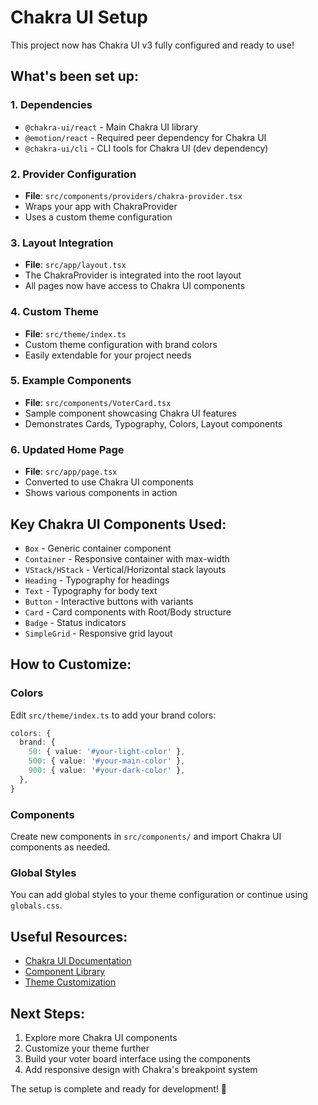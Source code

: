 # Chakra UI Setup

This project now has Chakra UI v3 fully configured and ready to use!

## What's been set up:

### 1. Dependencies
- `@chakra-ui/react` - Main Chakra UI library
- `@emotion/react` - Required peer dependency for Chakra UI
- `@chakra-ui/cli` - CLI tools for Chakra UI (dev dependency)

### 2. Provider Configuration
- **File**: `src/components/providers/chakra-provider.tsx`
- Wraps your app with ChakraProvider
- Uses a custom theme configuration

### 3. Layout Integration
- **File**: `src/app/layout.tsx`
- The ChakraProvider is integrated into the root layout
- All pages now have access to Chakra UI components

### 4. Custom Theme
- **File**: `src/theme/index.ts`
- Custom theme configuration with brand colors
- Easily extendable for your project needs

### 5. Example Components
- **File**: `src/components/VoterCard.tsx`
- Sample component showcasing Chakra UI features
- Demonstrates Cards, Typography, Colors, Layout components

### 6. Updated Home Page
- **File**: `src/app/page.tsx`
- Converted to use Chakra UI components
- Shows various components in action

## Key Chakra UI Components Used:

- `Box` - Generic container component
- `Container` - Responsive container with max-width
- `VStack/HStack` - Vertical/Horizontal stack layouts
- `Heading` - Typography for headings
- `Text` - Typography for body text
- `Button` - Interactive buttons with variants
- `Card` - Card components with Root/Body structure
- `Badge` - Status indicators
- `SimpleGrid` - Responsive grid layout

## How to Customize:

### Colors
Edit `src/theme/index.ts` to add your brand colors:

```typescript
colors: {
  brand: {
    50: { value: '#your-light-color' },
    500: { value: '#your-main-color' },
    900: { value: '#your-dark-color' },
  },
}
```

### Components
Create new components in `src/components/` and import Chakra UI components as needed.

### Global Styles
You can add global styles to your theme configuration or continue using `globals.css`.

## Useful Resources:

- [Chakra UI Documentation](https://v3.chakra-ui.com/)
- [Component Library](https://v3.chakra-ui.com/docs/components)
- [Theme Customization](https://v3.chakra-ui.com/docs/theming/customize-theme)

## Next Steps:

1. Explore more Chakra UI components
2. Customize your theme further
3. Build your voter board interface using the components
4. Add responsive design with Chakra's breakpoint system

The setup is complete and ready for development! 🎉
